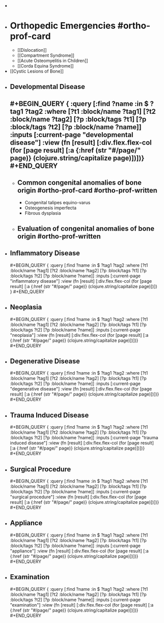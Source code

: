 -
- # Orthopedic Emergencies #ortho-prof-card
	- [[Dislocation]]
	- [[Compartment Syndrome]]
	- [[Acute  Osteomyelitis in Children]]
	- [[Corda Equina Syndrome]]
- [[Cystic Lesions of Bone]]
- ## Developmental Disease
  #+BEGIN_QUERY
  {
  :query [:find ?name
     :in $ ?tag1 ?tag2
     :where
     [?t1 :block/name ?tag1]
     [?t2 :block/name ?tag2]
     [?p :block/tags ?t1]
     [?p :block/tags ?t2]
     [?p :block/name ?name]]
  :inputs [:current-page  "developmental disease"]
  :view (fn [result]
     [:div.flex.flex-col
      (for [page result]
        [:a {:href (str "#/page/" page)} (clojure.string/capitalize page)])])}
  #+END_QUERY
	-
	- ## Common congenital anomalies of bone origin #ortho-prof-card #ortho-prof-written
		- Congenital talipes equino-varus
		- Osteogenesis imperfecta
		- Fibrous dysplasia
	- ## Evaluation of congenital anomalies of bone origin #ortho-prof-written
- ## Inflammatory Disease
  #+BEGIN_QUERY
  {
  :query [:find ?name
       :in $ ?tag1 ?tag2
       :where
       [?t1 :block/name ?tag1]
       [?t2 :block/name ?tag2]
       [?p :block/tags ?t1]
       [?p :block/tags ?t2]
       [?p :block/name ?name]]
  :inputs [:current-page  "inflammatory disease"]
  :view (fn [result]
       [:div.flex.flex-col
        (for [page result]
          [:a {:href (str "#/page/" page)} (clojure.string/capitalize page)])])
  }
  #+END_QUERY
- ## Neoplasia
  #+BEGIN_QUERY
  {
  :query [:find ?name
     :in $ ?tag1 ?tag2
     :where
     [?t1 :block/name ?tag1]
     [?t2 :block/name ?tag2]
     [?p :block/tags ?t1]
     [?p :block/tags ?t2]
     [?p :block/name ?name]]
  :inputs [:current-page  "neoplasia"]
  :view (fn [result]
     [:div.flex.flex-col
      (for [page result]
        [:a {:href (str "#/page/" page)} (clojure.string/capitalize page)])])}
  #+END_QUERY
- ## Degenerative Disease
  #+BEGIN_QUERY
  {
  :query [:find ?name
     :in $ ?tag1 ?tag2
     :where
     [?t1 :block/name ?tag1]
     [?t2 :block/name ?tag2]
     [?p :block/tags ?t1]
     [?p :block/tags ?t2]
     [?p :block/name ?name]]
  :inputs [:current-page  "degenerative disease"]
  :view (fn [result]
     [:div.flex.flex-col
      (for [page result]
        [:a {:href (str "#/page/" page)} (clojure.string/capitalize page)])])}
  #+END_QUERY
- ## Trauma Induced Disease
  #+BEGIN_QUERY
  {
  :query [:find ?name
     :in $ ?tag1 ?tag2
     :where
     [?t1 :block/name ?tag1]
     [?t2 :block/name ?tag2]
     [?p :block/tags ?t1]
     [?p :block/tags ?t2]
     [?p :block/name ?name]]
  :inputs [:current-page  "trauma induced disease"]
  :view (fn [result]
     [:div.flex.flex-col
      (for [page result]
        [:a {:href (str "#/page/" page)} (clojure.string/capitalize page)])])}
  #+END_QUERY
- ## Surgical Procedure
  #+BEGIN_QUERY
  {
  :query [:find ?name
     :in $ ?tag1 ?tag2
     :where
     [?t1 :block/name ?tag1]
     [?t2 :block/name ?tag2]
     [?p :block/tags ?t1]
     [?p :block/tags ?t2]
     [?p :block/name ?name]]
  :inputs [:current-page  "surgical procedure"]
  :view (fn [result]
     [:div.flex.flex-col
      (for [page result]
        [:a {:href (str "#/page/" page)} (clojure.string/capitalize page)])])}
  #+END_QUERY
- ## Appliance
  #+BEGIN_QUERY
  {
  :query [:find ?name
     :in $ ?tag1 ?tag2
     :where
     [?t1 :block/name ?tag1]
     [?t2 :block/name ?tag2]
     [?p :block/tags ?t1]
     [?p :block/tags ?t2]
     [?p :block/name ?name]]
  :inputs [:current-page "appliance"]
  :view (fn [result]
     [:div.flex.flex-col
      (for [page result]
        [:a {:href (str "#/page/" page)} (clojure.string/capitalize page)])])}
  #+END_QUERY
- ## Examination
  #+BEGIN_QUERY
  {
  :query [:find ?name
   :in $ ?tag1 ?tag2
   :where
   [?t1 :block/name ?tag1]
   [?t2 :block/name ?tag2]
   [?p :block/tags ?t1]
   [?p :block/tags ?t2]
   [?p :block/name ?name]]
  :inputs [:current-page "examination"]
  :view (fn [result]
   [:div.flex.flex-col
    (for [page result]
      [:a {:href (str "#/page/" page)} (clojure.string/capitalize page)])])}
  #+END_QUERY